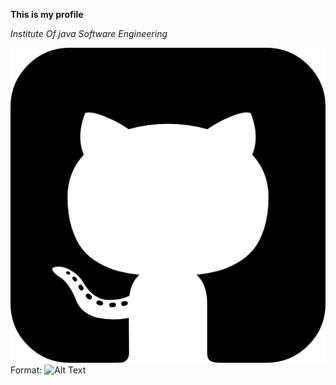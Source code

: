 **This is my profile**

*Institute Of java Software Engineering*

![GitHub](assets/images/github-sign.png)
Format: ![Alt Text](url)